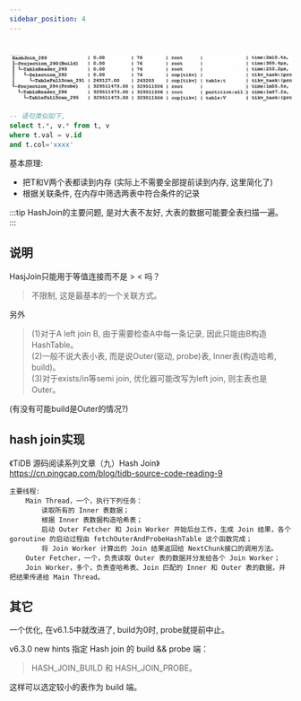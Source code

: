 ```yaml
---
sidebar_position: 4
---
```

#

![hashjoin](./img/hashjoin.jpg)

```sql
-- 语句类似如下, 
select t.*, v.* from t, v
where t.val = v.id
and t.col='xxxx'
```

基本原理:
-   把T和V两个表都读到内存 (实际上不需要全部提前读到内存, 这里简化了)
-   根据关联条件, 在内存中筛选两表中符合条件的记录


:::tip
HashJoin的主要问题, 是对大表不友好, 大表的数据可能要全表扫描一遍。
:::

## 说明
HasjJoin只能用于等值连接而不是 > < 吗？  
>不限制, 这是最基本的一个关联方式。


另外
>(1)对于A left join B, 由于需要检查A中每一条记录, 因此只能由B构造 HashTable。  
>(2)一般不说大表小表, 而是说Outer(驱动, probe)表, Inner表(构造哈希, build)。  
>(3)对于exists/in等semi join, 优化器可能改写为left join, 则主表也是Outer。

(有没有可能build是Outer的情况?)


## hash join实现

《TiDB 源码阅读系列文章（九）Hash Join》  
https://cn.pingcap.com/blog/tidb-source-code-reading-9

```
主要线程:
    Main Thread，一个，执行下列任务：
        读取所有的 Inner 表数据；
        根据 Inner 表数据构造哈希表；
        启动 Outer Fetcher 和 Join Worker 开始后台工作，生成 Join 结果，各个 goroutine 的启动过程由 fetchOuterAndProbeHashTable 这个函数完成；
        将 Join Worker 计算出的 Join 结果返回给 NextChunk接口的调用方法。
    Outer Fetcher，一个，负责读取 Outer 表的数据并分发给各个 Join Worker；
    Join Worker，多个，负责查哈希表、Join 匹配的 Inner 和 Outer 表的数据，并把结果传递给 Main Thread。
```

## 其它
一个优化, 在v6.1.5中就改进了, build为0时, probe就提前中止。


v6.3.0 new hints 指定 Hash join 的 build && probe 端： 
>HASH_JOIN_BUILD 和 HASH_JOIN_PROBE。

这样可以选定较小的表作为 build 端。










